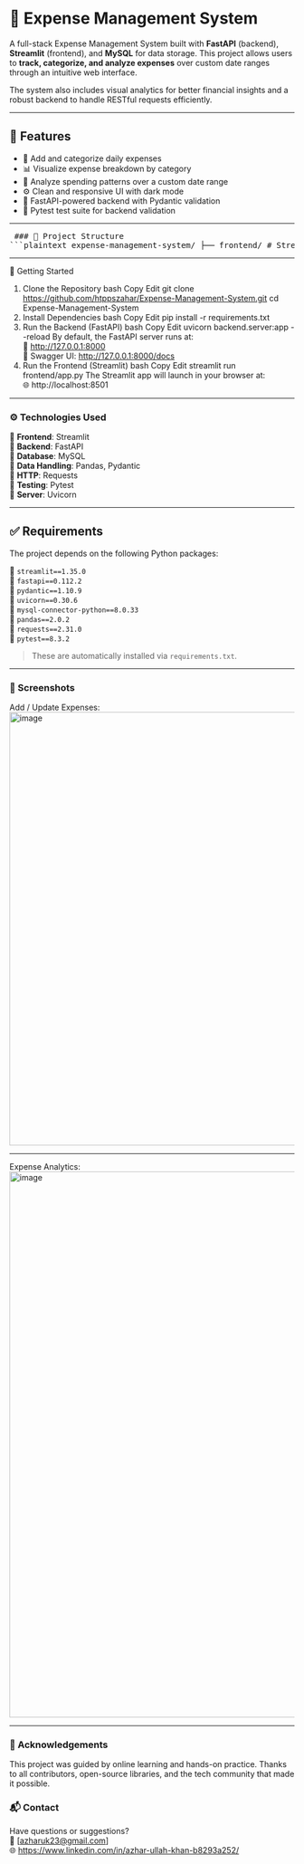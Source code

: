 # 💸 Expense Management System

A full-stack Expense Management System built with **FastAPI** (backend), **Streamlit** (frontend), and **MySQL** for data storage. This project allows users to **track, categorize, and analyze expenses** over custom date ranges through an intuitive web interface.

The system also includes visual analytics for better financial insights and a robust backend to handle RESTful requests efficiently.

---

## 🧭 Features

- 📅 Add and categorize daily expenses
- 📊 Visualize expense breakdown by category
- 🔎 Analyze spending patterns over a custom date range
- ⚙️ Clean and responsive UI with dark mode
- 🚀 FastAPI-powered backend with Pydantic validation
- 🧪 Pytest test suite for backend validation

---
<pre lang="markdown"> ### 📁 Project Structure
```plaintext expense-management-system/ ├── frontend/ # Streamlit frontend app │ ├── app.py # Main entry point │ ├── add_update_ui.py # UI for adding/updating expenses │ └── analytics_ui.py # UI for analytics view │ ├── backend/ # FastAPI backend app │ ├── server.py # Main FastAPI app │ ├── db_helper.py # Database logic │ └── logging_setup.py # Logging configuration │ ├── tests/ # Pytest test cases │ ├── test_backend.py │ └── test_frontend.py │ ├── requirements.txt # Required Python dependencies └── README.md # Project overview and usage ``` </pre> 
---

🚀 Getting Started
1. Clone the Repository
bash
Copy
Edit
git clone https://github.com/htppszahar/Expense-Management-System.git
cd Expense-Management-System
2. Install Dependencies
bash
Copy
Edit
pip install -r requirements.txt
3. Run the Backend (FastAPI)
bash
Copy
Edit
uvicorn backend.server:app --reload
By default, the FastAPI server runs at: <br>
🔗 http://127.0.0.1:8000 <br>
📘 Swagger UI: http://127.0.0.1:8000/docs <br>
4. Run the Frontend (Streamlit)
bash
Copy
Edit
streamlit run frontend/app.py
The Streamlit app will launch in your browser at: <br>
🌐 http://localhost:8501
---
### ⚙️ Technologies Used

🔸 **Frontend**: Streamlit  
🔸 **Backend**: FastAPI  
🔸 **Database**: MySQL  
🔸 **Data Handling**: Pandas, Pydantic  
🔸 **HTTP**: Requests  
🔸 **Testing**: Pytest  
🔸 **Server**: Uvicorn

---
## ✅ Requirements

The project depends on the following Python packages:

🔹 `streamlit==1.35.0`  
🔹 `fastapi==0.112.2`  
🔹 `pydantic==1.10.9`  
🔹 `uvicorn==0.30.6`  
🔹 `mysql-connector-python==8.0.33`  
🔹 `pandas==2.0.2`  
🔹 `requests==2.31.0`  
🔹 `pytest==8.3.2`  

> These are automatically installed via `requirements.txt`.

---

### 📸 Screenshots

Add / Update Expenses:
<img width="881" height="766" alt="image" src="https://github.com/user-attachments/assets/9ee663db-7bc1-4c77-93e3-543c59728717" />

---

Expense Analytics:
<img width="832" height="965" alt="image" src="https://github.com/user-attachments/assets/3071d8b2-06e3-41aa-8842-1928b02a1d73" />

---

### 🤝 Acknowledgements <br>
This project was guided by online learning and hands-on practice. Thanks to all contributors, open-source libraries, and the tech community that made it possible.

### 📬 Contact
Have questions or suggestions?<br>
📧 [azharuk23@gmail.com]<br>
🌐 https://www.linkedin.com/in/azhar-ullah-khan-b8293a252/
